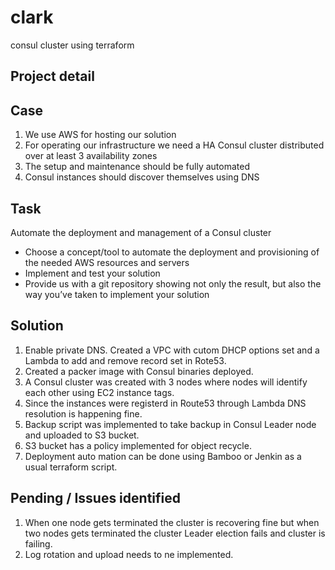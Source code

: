 # clark
consul cluster using terraform

Project detail
-------------

Case
-----
1. We use AWS for hosting our solution
2. For operating our infrastructure we need a HA Consul cluster distributed over at least 3
availability zones
3. The setup and maintenance should be fully automated
4. Consul instances should discover themselves using DNS

Task
-----
Automate the deployment and management of a Consul cluster
- Choose a concept/tool to automate the deployment and provisioning of the needed
AWS resources and servers
- Implement and test your solution
- Provide us with a git repository showing not only the result, but also the way you’ve
taken to implement your solution


Solution
--------

1. Enable private DNS.
    Created a VPC with cutom DHCP options set and a Lambda to add and remove record set in Rote53.
2. Created a packer image with Consul binaries deployed.
3. A Consul cluster was created with 3 nodes where nodes will identify each other using EC2 instance tags.
4. Since the instances were registerd in Route53 through Lambda DNS resolution is happening fine.
5. Backup script was implemented to take backup in Consul Leader node and uploaded to S3 bucket.
6. S3 bucket has a policy implemented for object recycle.
7. Deployment auto mation can be done using Bamboo or Jenkin as a usual terraform script.

Pending / Issues identified
---------------------------

1. When one node gets terminated the cluster is recovering fine but when two nodes gets terminated the cluster Leader election fails
and cluster is failing.
2. Log rotation and upload needs to ne implemented.
